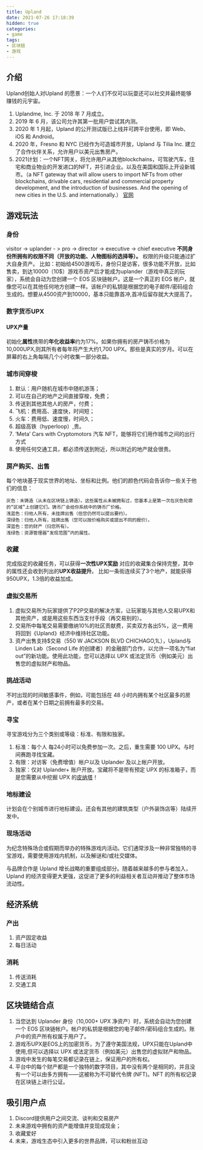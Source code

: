 ```yaml
---
title: Upland
date: 2021-07-26 17:18:39
hidden: true
categories: 
- game
tags: 
- 区块链
- 游戏
---
```


## 介绍
Upland创始人对Upland 的愿景：一个人们不仅可以玩耍还可以社交并最终能够赚钱的元宇宙。
1. Uplandme, Inc. 于 2018 年 7 月成立。
2. 2019 年 6 月，该公司允许其第一批用户尝试其内测。
3. 2020 年 1 月起，Upland 的公开测试版已上线并可跨平台使用，即 Web、iOS 和 Android。
4. 2020 年，Fresno 和 NYC 已经作为可造城市开放，Upland 与 Tilia Inc. 建立了合作伙伴关系，允许用户以美元出售房产。 
5. 2021计划：一个NFT网关，将允许用户从其他blockchains，可驾驶汽车，住宅和商业物业的开发进口的NFT，并引进企业。以及在美国和国际上开设新城市。（a NFT gateway that will allow users to import NFTs from other blockchains, drivable cars, residential and commercial property development, and the introduction of businesses. And the opening of new cities in the U.S. and internationally.）
[官网](https://www.upland.me/)

## 游戏玩法

### 身份
visitor -> uplander - > pro -> director -> executive -> chief executive
**不同身份所拥有的权限不同（开放的功能、人物图标的选择等）。** 权限的升级只能通过扩大自身资产。
比如：初始给4500游戏币，身份只是访客，很多功能不开放，比如售卖，到达10000（10$）游戏币资产后才能成为uplander（游戏中真正的玩家），系统会自动为您创建一个 EOS 区块链帐户。这是一个真正的 EOS 帐户，就像您可以在其他任何地方创建一样。该帐户的私钥是根据您的电子邮件/密码组合生成的。想要从4500资产到10000，基本只能靠首冲,首冲后留存就大大提高了。

### 数字货币UPX

#### UPX产量
初始化**属性**携带的**年化收益率**约为17%。如果你拥有的房产铸币价格为10,000UPX,则其所有者每年将产生大约1,700 UPX。那些是真实的岁月。可以在屏幕的右上角每隔几个小时收集一部分收益。

### 城市间穿梭
1. 默认：用户随机在城市中随机游荡；
2. 可以在自己的地产之间直接穿梭，免费；
3. 传送到其他其他人的房产，付费；
4. 飞机：费用高、速度快，时间短；
5. 火车：费用低、速度慢，时间久；
6. 超级高铁（hyperloop）,贵。
7. ‘Meta’ Cars with Cryptomotors
   汽车 NFT，能够将它们用作城市之间的出行方式
8. 使用任何交通工具，都必须传送到附近，所以附近的地产就会很贵。

### 房产购买、出售
每个地块基于现实世界的地址、坐标和比例。他们的颜色代码会告诉你一些关于他们的信息：

    灰色：未铸造（从未在区块链上铸造）。这些属性从未被拥有过，您基本上是第一次在灰色轮廓的“区域”上创建它们。铸币厂会给你系统中的铸币厂价格。
    浅蓝色：归他人所有，未挂牌出售（但您仍然可以提出要约）。
    深绿色：归他人所有，挂牌出售（您可以按价格购买或提出不同的报价）。
    深蓝色：您的财产（归您所有）。
    浅绿色：资源管理器“发现范围”内的属性。

### 收藏
完成指定的收藏任务，可以获得**一次性UPX奖励** 对应的收藏集合保持完整，其中的属性还会收到列出的**UPX收益提升**。
比如一条街连续买了3个地产，就能获得950UPX，1.3倍的收益加成。

### 虚拟交易所
1. 虚拟交易所为玩家提供了P2P交易的解决方案，让玩家能与其他人交易UPX和其他资产，或是用这些东西当支付手段（再交易别的）。
2. 交易所中每笔交易需要缴纳10%的社区贡献费，买卖双方各出5%，这一费用将回到《Upland》经济中维持社区功能。
3. 资产出售支持$交易（550 W JACKSON BLVD CHICHAGO,1L），Upland与 Linden Lab（Second Life 的创建者）的金融部门合作，以允许一项名为“fiat out”的新功能。使用此功能，您可以选择以 UPX 或法定货币（例如美元）出售您的虚拟财产和物品。

### 挑战活动
不时出现的时间敏感事件，例如，可能包括在 48 小时内拥有某个社区最多的房产，或者在某个日期之前拥有最多的交易。

### 寻宝
寻宝游戏分为三个类别或等级：标准、有限和独家。

1. 标准：每个人 每24小时可以免费参加一次。之后，重生需要 100 UPX。与时间赛跑寻找宝藏。
2. 有限：对访客（免费增值）帐户以及 Uplander 及以上帐户开放。
3. 独家：仅对 Uplander+ 账户开放。宝藏将不是带有预定 UPX 的标准箱子，而是您需要从中挖掘 UPX 的[皮纳塔](https://zh.wikipedia.org/wiki/%E7%9A%AE%E7%B4%8D%E5%A1%94)！

### 地标建设
计划会在个别城市进行地标建设。还会有其他的建筑类型（户外装饰店等）陆续开发中。

### 现场活动
为纪念特殊场合或假期而举办的特殊游戏内活动。它们通常涉及一种非常独特的寻宝游戏，需要使用游戏内机制，以及解谜和/或社交媒体。

与品牌合作是 Upland 增长战略的重要组成部分。随着越来越多的参与者加入，Upland 的经济变得更大更强，这促进了更多的利益相关者互动并推动了整体市场流动性。
   
## 经济系统
### 产出
1. 资产固定收益
2. 每日活动

### 消耗
1. 传送消耗
2. 交通工具


## 区块链结合点
1. 当您达到 Uplander 身份（10,000+ UPX 净资产）时，系统会自动为您创建一个 EOS 区块链帐户。帐户的私钥是根据您的电子邮件/密码组合生成的。账户中的资产所有权属于用户了。
2. 游戏币UPX是EOS上的加密货币，为了遵守美国法规，UPX只能在Upland中使用,但可以选择以 UPX 或法定货币（例如美元）出售您的虚拟财产和物品。
3. 游戏中发生的每笔交易都记录在链上，保证用户的所有权。
4. 平台中的每个财产都是一个独特的数字项目，其中没有两个是相同的，并且没有一个可以由多方拥有——这被称为不可替代令牌 (NFT)。NFT 的所有权记录在区块链上进行公证。

## 吸引用户点
1. Discord提供用户之间交流、谈判和交易房产
2. 未来游戏中拥有的资产能增值并变现成现金；
3. 收藏爱好
4. 未来，游戏生态中引入更多的世界品牌，可以和粉丝互动